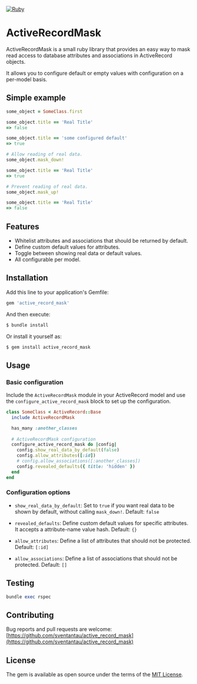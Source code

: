 [![Ruby](https://github.com/sventantau/active_record_mask/actions/workflows/ruby.yml/badge.svg)](https://github.com/sventantau/active_record_mask/actions/workflows/ruby.yml)


# ActiveRecordMask

ActiveRecordMask is a small ruby library that provides an easy way to mask read access to database attributes and associations in ActiveRecord objects. 

It allows you to configure default or empty values with configuration on a per-model basis.

## Simple example

```ruby
some_object = SomeClass.first

some_object.title == 'Real Title'
=> false

some_object.title == 'some configured default'
=> true

# Allow reading of real data.
some_object.mask_down!

some_object.title == 'Real Title'
=> true

# Prevent reading of real data.
some_object.mask_up!

some_object.title == 'Real Title'
=> false

```

## Features

- Whitelist attributes and associations that should be returned by default.
- Define custom default values for attributes.
- Toggle between showing real data or default values.
- All configurable per model.

## Installation

Add this line to your application's Gemfile:

```ruby
gem 'active_record_mask'
```

And then execute:

```bash
$ bundle install
```

Or install it yourself as:

```bash
$ gem install active_record_mask
```

## Usage

### Basic configuration

Include the `ActiveRecordMask` module in your ActiveRecord model and use the `configure_active_record_mask` block to set up the configuration.

```ruby
class SomeClass < ActiveRecord::Base
  include ActiveRecordMask

  has_many :another_classes
  
  # ActiveRecordMask configuration
  configure_active_record_mask do |config|
    config.show_real_data_by_default(false)
    config.allow_attributes([:id])
    # config.allow_associations([:another_classes])
    config.revealed_defaults({ title: 'hidden' })
  end
end
```



### Configuration options

- `show_real_data_by_default`: Set to `true` if you want real data to be shown by default, without calling `mask_down!`. Default: `false`

- `revealed_defaults`: Define custom default values for specific attributes. It accepts a attribute-name value hash. Default: `{}`

- `allow_attributes`: Define a list of attributes that should not be protected. Default: `[:id]`

- `allow_associations`: Define a list of associations that should not be protected. Default: `[]`

## Testing
```ruby
bundle exec rspec
```

## Contributing

Bug reports and pull requests are welcome: [https://github.com/sventantau/active_record_mask](https://github.com/sventantau/active_record_mask)

## License

The gem is available as open source under the terms of the [MIT License](https://opensource.org/licenses/MIT).
